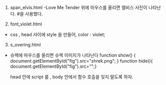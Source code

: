 1. span_elvis.html
-Love Me Tender 위에 마우스를 올리면 엘비스 사진이 나타난다. #<span onmouseover="show()" onmouseout="hide()"><span>을 사용했다.

2. font_violet.html
- css , head 사이에 style 을 만들어, color : violet;

3. s_overing.html
- 슈렉에 마우스를 올리면 슈렉 이미지가 나타난다
function show() { 
                document.getElementById("fig").src="shrek.png"; }
        function hide(){
            document.getElementById("fig").src="";}

  head 안에 script 를 , body 안에서 함수 호출을 잊지 말도록 하자.
